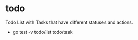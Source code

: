 # todo
Todo List with Tasks that have different statuses and actions.
- go test -v todo/list todo/task
